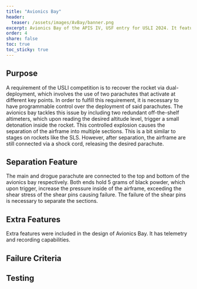```yaml
---
title: "Avionics Bay"
header:
  teaser: /assets/images/AvBay/banner.png
excerpt: Avionics Bay of the APIS IV, USF entry for USLI 2024. It features dual parachute deployment capabilities, redundancy, telemetry, and camera system.
order: 4
share: false
toc: true
toc_sticky: true
---
```


## Purpose

A requirement of the USLI competition is to recover the rocket via dual-deployment, which involves the use of two parachutes that activate at different key points. In order to fulfill this requirement, it is necessary to have programmable control over the deployment of said parachutes. The avionics bay tackles this issue by including two redundant off-the-shelf altimeters, which upon reading the desired altitude level, trigger a small detonation inside the rocket. This controlled explosion causes the separation of the airframe into multiple sections. This is a bit similar to stages on rockets like the SLS. However, after separation, the airframe are still connected via a shock cord, releasing the desired parachute.


## Separation Feature

The main and drogue parachute are connected to the top and bottom of the avionics bay respectively. Both ends hold 5 grams of black powder, which upon trigger, increase the pressure inside of the airframe, exceeding the shear stress of the shear pins causing failure. The failure of the shear pins is necessary to separate the sections.


## Extra Features
Extra features were included in the design of Avionics Bay. It has telemetry and recording capabilities.




## Failure Criteria





## Testing
